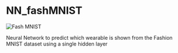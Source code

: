 # NN_fashMNIST

![Fash MNIST](https://miro.medium.com/max/3200/1*QQVbuP2SEasB0XAmvjW0AA.jpeg)

Neural Network to predict which wearable is shown from the Fashion MNIST dataset using a single hidden layer
